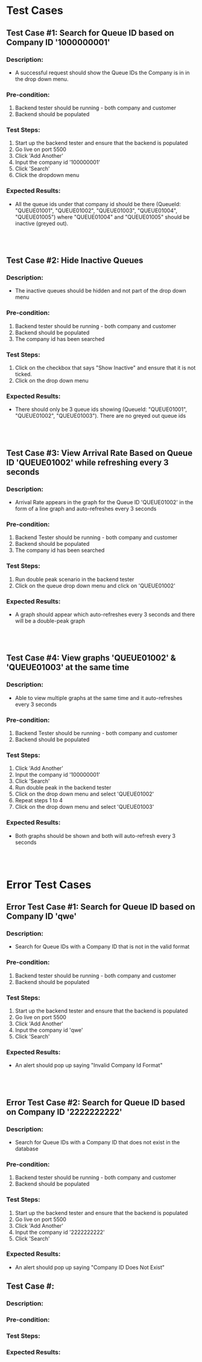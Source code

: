 # Test Cases

## Test Case #1: Search for Queue ID based on Company ID '1000000001'
### Description: 
- A successful request should show the Queue IDs the Company is in in the drop down menu.
### Pre-condition:
1. Backend tester should be running - both company and customer
2. Backend should be populated
### Test Steps:
1. Start up the backend tester and ensure that the backend is populated
2. Go live on port 5500
3. Click 'Add Another'
4. Input the company id '100000001' 
5. Click 'Search'
6. Click the dropdown menu
### Expected Results:
- All the queue ids under that company id should be there (QueueId: "QUEUE01001", "QUEUE01002", "QUEUE01003", "QUEUE01004", "QUEUE01005") where "QUEUE01004" and "QUEUE01005" should be inactive (greyed out).

</br>
</br> 

## Test Case #2: Hide Inactive Queues
### Description:
- The inactive queues should be hidden and not part of the drop down menu
### Pre-condition:
1. Backend tester should be running - both company and customer
2. Backend should be populated
3. The company id has been searched
### Test Steps:
1. Click on the checkbox that says "Show Inactive" and ensure that it is not ticked.
2. Click on the drop down menu
### Expected Results:
- There should only be 3 queue ids showing (QueueId: "QUEUE01001", "QUEUE01002", "QUEUE01003"). There are no greyed out queue ids

</br>
</br> 

## Test Case #3: View Arrival Rate Based on Queue ID 'QUEUE01002' while refreshing every 3 seconds
### Description:
- Arrival Rate appears in the graph for the Queue ID 'QUEUE01002' in the form of a line graph and auto-refreshes every 3 seconds
### Pre-condition:
1. Backend Tester should be running - both company and customer
2. Backend should be populated
3. The company id has been searched
### Test Steps:
1. Run double peak scenario in the backend tester
2. Click on the queue drop down menu and click on 'QUEUE01002'
### Expected Results:
- A graph should appear which auto-refreshes every 3 seconds and there will be a double-peak graph

</br>
</br> 

## Test Case #4: View graphs 'QUEUE01002' & 'QUEUE01003' at the same time
### Description:
- Able to view multiple graphs at the same time and it auto-refreshes every 3 seconds
### Pre-condition:
1. Backend Tester should be running - both company and customer
2. Backend should be populated
### Test Steps:
1. Click 'Add Another'
2. Input the company id '100000001' 
3. Click 'Search'
4. Run double peak in the backend tester
5. Click on the drop down menu and select 'QUEUE01002'
6. Repeat steps 1 to 4
7. Click on the drop down menu and select 'QUEUE01003'
### Expected Results:
- Both graphs should be shown and both will auto-refresh every 3 seconds 

</br>
</br>

# Error Test Cases

## Error Test Case #1: Search for Queue ID based on Company ID 'qwe'
### Description: 
- Search for Queue IDs with a Company ID that is not in the valid format
### Pre-condition:
1. Backend tester should be running - both company and customer
2. Backend should be populated
### Test Steps:
1. Start up the backend tester and ensure that the backend is populated
2. Go live on port 5500
3. Click 'Add Another'
4. Input the company id 'qwe' 
5. Click 'Search'
### Expected Results:
- An alert should pop up saying "Invalid Company Id Format"

</br>
</br> 

## Error Test Case #2: Search for Queue ID based on Company ID '2222222222'
### Description: 
- Search for Queue IDs with a Company ID that does not exist in the database
### Pre-condition:
1. Backend tester should be running - both company and customer
2. Backend should be populated
### Test Steps:
1. Start up the backend tester and ensure that the backend is populated
2. Go live on port 5500
3. Click 'Add Another'
4. Input the company id '2222222222' 
5. Click 'Search'
### Expected Results:
- An alert should pop up saying "Company ID Does Not Exist"


## Test Case #: 
### Description:
### Pre-condition:
### Test Steps:
### Expected Results: